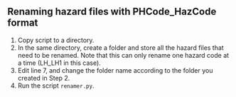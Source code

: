 ## Renaming hazard files with PHCode_HazCode format

1. Copy script to a directory.
2. In the same directory, create a folder and store all the hazard files that need to be renamed. Note that this can only rename one hazard code at a time (LH_LH1 in this case).
3. Edit line 7, and change the folder name according to the folder you created in Step 2.
4. Run the script `renamer.py`.
